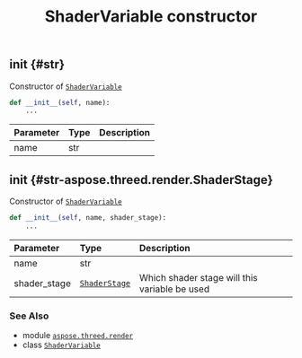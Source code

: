 ﻿---
title: ShaderVariable constructor
second_title: Aspose.3D for Python via .NET API References
description: 
type: docs
weight: 10
url: /aspose.threed.render/shadervariable/__init__/
is_root: false
---

## __init__ {#str}

Constructor of [`ShaderVariable`](/3d/python-net/aspose.threed.render/shadervariable)



```python
def __init__(self, name):
    ...
```


| Parameter | Type | Description |
| :- | :- | :- |
| name | str |  |


## __init__ {#str-aspose.threed.render.ShaderStage}

Constructor of [`ShaderVariable`](/3d/python-net/aspose.threed.render/shadervariable)



```python
def __init__(self, name, shader_stage):
    ...
```


| Parameter | Type | Description |
| :- | :- | :- |
| name | str |  |
| shader_stage | [`ShaderStage`](/3d/python-net/aspose.threed.render/shaderstage) | Which shader stage will this variable be used |



### See Also
* module [`aspose.threed.render`](../../)
* class [`ShaderVariable`](/3d/python-net/aspose.threed.render/shadervariable)
